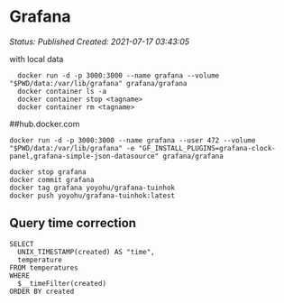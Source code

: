 # Grafana

_Status: Published_
_Created: 2021-07-17 03:43:05_

with local data
```
  docker run -d -p 3000:3000 --name grafana --volume "$PWD/data:/var/lib/grafana" grafana/grafana  
  docker container ls -a  
  docker container stop <tagname>  
  docker container rm <tagname> 
```
##hub.docker.com
```
docker run -d -p 3000:3000 --name grafana --user 472 --volume "$PWD/data:/var/lib/grafana" -e "GF_INSTALL_PLUGINS=grafana-clock-panel,grafana-simple-json-datasource" grafana/grafana

docker stop grafana
docker commit grafana
docker tag grafana yoyohu/grafana-tuinhok
docker push yoyohu/grafana-tuinhok:latest
```
## Query time correction
```
SELECT
  UNIX_TIMESTAMP(created) AS "time",
  temperature
FROM temperatures
WHERE
  $__timeFilter(created)
ORDER BY created
```